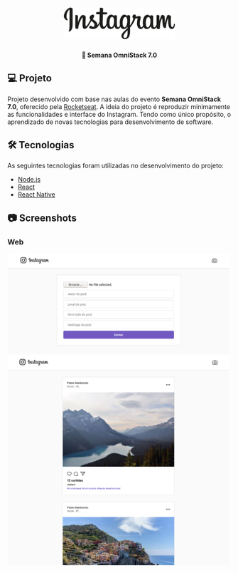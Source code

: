 <h1 align="center">
  <img src=".github/logo.png" width="250px" alt="logo" />
</h1>

<h4 align="center">
  🚀 Semana OmniStack 7.0
</h4>

## 💻 Projeto

Projeto desenvolvido com base nas aulas do evento **Semana OmniStack 7.0**, oferecido pela [Rocketseat][rocketseat].
A ideia do projeto é reproduzir minimamente as funcionalidades e interface do Instagram. Tendo como único propósito, o aprendizado de novas tecnologias para desenvolvimento de software.

## 🛠 Tecnologias

As seguintes tecnologias foram utilizadas no desenvolvimento do projeto:

- [Node.js][nodejs]
- [React][reactjs]
- [React Native][reactnative]

## 📷 Screenshots

### Web

<kbd>
  <img src=".github/screenshot-new-web.png" alt="web new" width="500" />
</kbd>

<br />

<kbd>
  <img src=".github/screenshot-feed-web.png" alt="web feed" width="500" />
</kbd>

[rocketseat]: https://rocketseat.com.br/
[nodejs]: https://nodejs.org/en/
[reactjs]: https://reactjs.org/
[reactnative]: https://facebook.github.io/react-native/
